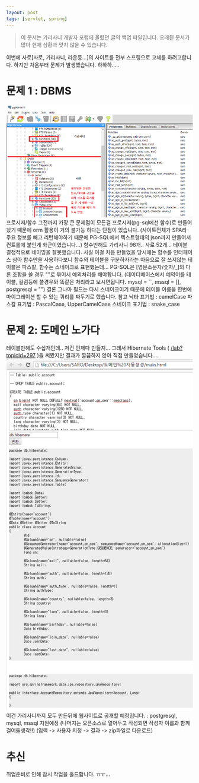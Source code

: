 ```yaml
---
layout: post
tags: [servlet, spring]
---
```


> 이 문서는 가리사니 개발자 포럼에 올렸던 글의 백업 파일입니다.
오래된 문서가 많아 현재 상황과 맞지 않을 수 있습니다.


이번에 사로[사로, 가리사니, 라온등...]의 사이트를 전부 스프링으로 교체를 하려고합니다.
하지만 처음부터 문제가 발생했습니다. 하하하.....


# 문제 1 : DBMS
![](/file/old/158.png)
프로시저/함수
그전까지 가장 큰 문제점이 모든걸 프로시저(pg-sql에선 함수)로 만들어놨기 때문에 orm 활용이 거의 불가능 하다는 단점이 있습니다.
(사이트전체가 SPA라 주요 정보를 빼고 리턴해야하기 때문에 PG-SQL에서 텍스트형태의 json까지 만들어서 컨트롤에 붙인게 화근이였습니다...)
함수만해도 가리사니 98개.. 사로 52개...
테이블
결정적으로 네이밍을 잘못했습니다.
사실 이걸 처음 만들었을 당시에는 함수를 인터페이스 삼아 함수만을 사용하다보니 함수와 테이블을 구분하자라는 마음으로 잘 쓰지않는 테이블은 파스칼, 함수는 스네이크로 표현했는데...
PG-SQL은 [영문소문자/숫자/_]외 다른 조합을 쓸 경우 ""로 묶어서 예외처리를 해야합니다.
(데이터베이스에서 예약어를 테이블, 컬럼등에 쓸경우와 똑같은 처리라고 보시면됩니다. mysql = ``, mssql = [], postgresql = "")
결론
그나마 필드는 다시 스네이크이기 때문에 테이블 이름을 한번에 마이그레이션 할 수 있는 쿼리를 짜두기로 했습니다.
참고
낙타 표기법 : camelCase
파스칼 표기법 : PascalCase, UpperCamelCase
스네이크 표기법 : snake_case


# 문제 2: 도메인 노가다
테이블만해도 수십개인데.. 저건 언제다 만들지...
그래서 Hibernate Tools ( [/lab?topicId=297](/lab?topicId=297) )을 써봤지만 결과가 깔끔하지 않아 직접 만들었습니다....
![](/file/old/159.png)
이건 가리사니까지 모두 만든뒤에 웹사이트로 공개할 예정입니다.
: postgresql, mysql, mssql 지원예정 (나머지는 오픈소스로 열어두고 작성되면 작성자 이름과 함께 걸어둘생각!!)
(입력 -> 사용자 지정 -> 결과 -> zip파일로 다운로드)


# 추신
취업준비로 인해 잠시 작업을 홀드합니다. ㅠㅠ...